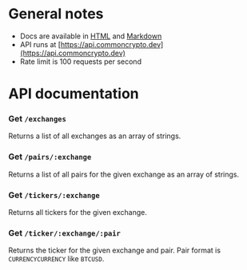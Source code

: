 # General notes

- Docs are available in [HTML](https://api.commoncrypto.dev) and [Markdown](https://api.commoncrypto.dev/md)
- API runs at [https://api.commoncrypto.dev](https://api.commoncrypto.dev)
- Rate limit is 100 requests per second

# API documentation

### Get `/exchanges`

Returns a list of all exchanges as an array of strings.

### Get `/pairs/:exchange`

Returns a list of all pairs for the given exchange as an array of strings.

### Get `/tickers/:exchange`

Returns all tickers for the given exchange.

### Get `/ticker/:exchange/:pair`

Returns the ticker for the given exchange and pair. Pair format is `CURRENCYCURRENCY` like `BTCUSD`.
